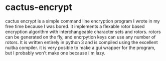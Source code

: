 # cactus-encrypt
cactus encrypt is a simple command line encryption program I wrote in my free time because I was bored. it implements a flexable rotor based encryption algorithm with interchangeable character sets and rotors. rotors can be generated on the fly, and encrpytion keys can use any number of rotors. It is written entirely in python 3 and is compiled using the excellent nuitka compiler. it is very posible to make a gui wrapper for the program, but I probably won't make one because i'm lazy. 
